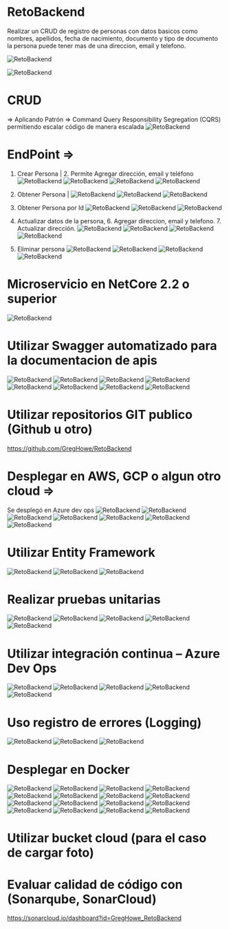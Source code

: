 # RetoBackend
Realizar un CRUD de registro de personas con datos basicos como nombres, apellidos, fecha de nacimiento, documento y tipo de documento
la persona puede tener mas de una direccion, email y telefono.

![RetoBackend](https://github.com/GregHowe/RetoBackend/blob/main/imgs/1.png)

![RetoBackend](https://github.com/GregHowe/RetoBackend/blob/main/imgs/2.png)

# CRUD
 => Aplicando Patrón => Command Query Responsibility Segregation (CQRS) permitiendo escalar código de manera escalada
 ![RetoBackend](https://github.com/GregHowe/RetoBackend/blob/main/imgs/3.png)
 
# EndPoint => 
 1.	Crear Persona | 2. Permite Agregar dirección, email y teléfono 
 ![RetoBackend](https://github.com/GregHowe/RetoBackend/blob/main/imgs/4.png)
 ![RetoBackend](https://github.com/GregHowe/RetoBackend/blob/main/imgs/5.png)
 ![RetoBackend](https://github.com/GregHowe/RetoBackend/blob/main/imgs/6.png)
 ![RetoBackend](https://github.com/GregHowe/RetoBackend/blob/main/imgs/7.png)
 
 3. Obtener Persona | 
 ![RetoBackend](https://github.com/GregHowe/RetoBackend/blob/main/imgs/8.png)
 ![RetoBackend](https://github.com/GregHowe/RetoBackend/blob/main/imgs/9.png)
 ![RetoBackend](https://github.com/GregHowe/RetoBackend/blob/main/imgs/10.png)
 
 4. Obtener Persona por Id
 ![RetoBackend](https://github.com/GregHowe/RetoBackend/blob/main/imgs/11.png)
 ![RetoBackend](https://github.com/GregHowe/RetoBackend/blob/main/imgs/12.png)
 ![RetoBackend](https://github.com/GregHowe/RetoBackend/blob/main/imgs/13.png)
 
 5. Actualizar datos de la persona, 6. Agregar direccion, email y telefono. 7. Actualizar dirección.
 ![RetoBackend](https://github.com/GregHowe/RetoBackend/blob/main/imgs/14.png)
 ![RetoBackend](https://github.com/GregHowe/RetoBackend/blob/main/imgs/15.png)
 ![RetoBackend](https://github.com/GregHowe/RetoBackend/blob/main/imgs/16.png)
 ![RetoBackend](https://github.com/GregHowe/RetoBackend/blob/main/imgs/17.png)
 
 8. Eliminar persona
 ![RetoBackend](https://github.com/GregHowe/RetoBackend/blob/main/imgs/18.png)
 ![RetoBackend](https://github.com/GregHowe/RetoBackend/blob/main/imgs/19.png)
 ![RetoBackend](https://github.com/GregHowe/RetoBackend/blob/main/imgs/20.png)
 ![RetoBackend](https://github.com/GregHowe/RetoBackend/blob/main/imgs/21.png)
 
 
# Microservicio en NetCore 2.2 o superior
 ![RetoBackend](https://github.com/GregHowe/RetoBackend/blob/main/imgs/22.png)
 
# Utilizar Swagger automatizado para la documentacion de apis
 ![RetoBackend](https://github.com/GregHowe/RetoBackend/blob/main/imgs/23.png)
 ![RetoBackend](https://github.com/GregHowe/RetoBackend/blob/main/imgs/24.png)
 ![RetoBackend](https://github.com/GregHowe/RetoBackend/blob/main/imgs/25.png)
 ![RetoBackend](https://github.com/GregHowe/RetoBackend/blob/main/imgs/26.png)
 ![RetoBackend](https://github.com/GregHowe/RetoBackend/blob/main/imgs/27.png)
 ![RetoBackend](https://github.com/GregHowe/RetoBackend/blob/main/imgs/28.png)
 ![RetoBackend](https://github.com/GregHowe/RetoBackend/blob/main/imgs/29.png)
 ![RetoBackend](https://github.com/GregHowe/RetoBackend/blob/main/imgs/30.png)
 
# Utilizar repositorios GIT publico (Github u otro)
 https://github.com/GregHowe/RetoBackend
 
# Desplegar en AWS, GCP o algun otro cloud => 
Se desplegó en Azure dev ops
![RetoBackend](https://github.com/GregHowe/RetoBackend/blob/main/imgs/31.png)
![RetoBackend](https://github.com/GregHowe/RetoBackend/blob/main/imgs/32.png)
![RetoBackend](https://github.com/GregHowe/RetoBackend/blob/main/imgs/33.png)
![RetoBackend](https://github.com/GregHowe/RetoBackend/blob/main/imgs/34.png)
![RetoBackend](https://github.com/GregHowe/RetoBackend/blob/main/imgs/35.png)
![RetoBackend](https://github.com/GregHowe/RetoBackend/blob/main/imgs/36.png)
![RetoBackend](https://github.com/GregHowe/RetoBackend/blob/main/imgs/37.png)

 
# Utilizar Entity Framework
![RetoBackend](https://github.com/GregHowe/RetoBackend/blob/main/imgs/38.png)
![RetoBackend](https://github.com/GregHowe/RetoBackend/blob/main/imgs/39.png)
![RetoBackend](https://github.com/GregHowe/RetoBackend/blob/main/imgs/40.png)


# Realizar pruebas unitarias
![RetoBackend](https://github.com/GregHowe/RetoBackend/blob/main/imgs/41.png)
![RetoBackend](https://github.com/GregHowe/RetoBackend/blob/main/imgs/42.png)
![RetoBackend](https://github.com/GregHowe/RetoBackend/blob/main/imgs/43.png)
![RetoBackend](https://github.com/GregHowe/RetoBackend/blob/main/imgs/44.png)
![RetoBackend](https://github.com/GregHowe/RetoBackend/blob/main/imgs/46.png)


# Utilizar integración continua – Azure Dev Ops
![RetoBackend](https://github.com/GregHowe/RetoBackend/blob/main/imgs/47.png)
![RetoBackend](https://github.com/GregHowe/RetoBackend/blob/main/imgs/48.png)
![RetoBackend](https://github.com/GregHowe/RetoBackend/blob/main/imgs/49.png)
![RetoBackend](https://github.com/GregHowe/RetoBackend/blob/main/imgs/50.png)
![RetoBackend](https://github.com/GregHowe/RetoBackend/blob/main/imgs/51.png)

# Uso registro de errores (Logging)
![RetoBackend](https://github.com/GregHowe/RetoBackend/blob/main/imgs/52.png)
![RetoBackend](https://github.com/GregHowe/RetoBackend/blob/main/imgs/53.png)
![RetoBackend](https://github.com/GregHowe/RetoBackend/blob/main/imgs/54.png)

# Desplegar en Docker
![RetoBackend](https://github.com/GregHowe/RetoBackend/blob/main/imgs/55.png)
![RetoBackend](https://github.com/GregHowe/RetoBackend/blob/main/imgs/56.png)
![RetoBackend](https://github.com/GregHowe/RetoBackend/blob/main/imgs/57.png)
![RetoBackend](https://github.com/GregHowe/RetoBackend/blob/main/imgs/58.png)
![RetoBackend](https://github.com/GregHowe/RetoBackend/blob/main/imgs/59.png)
![RetoBackend](https://github.com/GregHowe/RetoBackend/blob/main/imgs/60.png)
![RetoBackend](https://github.com/GregHowe/RetoBackend/blob/main/imgs/61.png)
![RetoBackend](https://github.com/GregHowe/RetoBackend/blob/main/imgs/62.png)
![RetoBackend](https://github.com/GregHowe/RetoBackend/blob/main/imgs/63.png)
![RetoBackend](https://github.com/GregHowe/RetoBackend/blob/main/imgs/64.png)
![RetoBackend](https://github.com/GregHowe/RetoBackend/blob/main/imgs/65.png)
![RetoBackend](https://github.com/GregHowe/RetoBackend/blob/main/imgs/66.png)
![RetoBackend](https://github.com/GregHowe/RetoBackend/blob/main/imgs/67.png)
![RetoBackend](https://github.com/GregHowe/RetoBackend/blob/main/imgs/68.png)
![RetoBackend](https://github.com/GregHowe/RetoBackend/blob/main/imgs/69.png)
![RetoBackend](https://github.com/GregHowe/RetoBackend/blob/main/imgs/70.png)


# Utilizar bucket cloud (para el caso de cargar foto)

# Evaluar calidad de código con (Sonarqube, SonarCloud) 
https://sonarcloud.io/dashboard?id=GregHowe_RetoBackend
 
 
